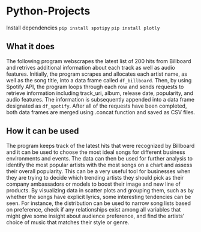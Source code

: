 # Python-Projects
Install dependencies
`pip install spotipy` 
`pip install plotly`
## What it does
The following program webscrapes the latest list of 200 hits from Billboard and retrives additional information about each track as well as audio features.  Initially, the program scrapes and allocates each artist name, as well as the song title, into a data frame called ``df_billboard``. Then, by using Spotify API, the program loops through each row and sends requests to retrieve information including track_uri, album, release date, popularity, and audio features. The information is subsequently appended into a data frame designated as ``df_spotify``. After all of the requests have been completed, both data frames are merged using .concat function and saved as CSV files. 
## How it can be used
The program keeps track of the latest hits that were recognized by Billboard and it can be used to choose the most ideal songs for different business environments and events. The data can then be used for further analysis to identify the most popular artists with the most songs on a chart and assess their overall popularity. This can be a very useful tool for businesses when they are trying to decide which trending artists they should pick as their company ambassadors or models to boost their image and new line of products. By visualizing data in scatter plots and grouping them, such as by whether the songs have explicit lyrics, some interesting tendencies can be seen. For instance, the distribution can be used to narrow song lists based on preference, check if any relationships exist among all variables that might give some insight about audience preference, and find the artists’ choice of music that matches their style or genre. 
